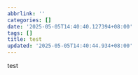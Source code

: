 ```yaml
---
abbrlink: ''
categories: []
date: '2025-05-05T14:40:40.127394+08:00'
tags: []
title: test
updated: '2025-05-05T14:40:44.934+08:00'
---
```

test
